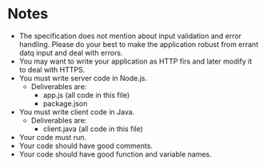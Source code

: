 # Notes
  - The specification does not mention about input validation and error handling. Please do your best to make the application robust from errant datq input and deal with errors.
  - You may want to write your application as HTTP firs and later modify it to deal with HTTPS.
  - You must write server code in Node.js.
    - Deliverables are:
      - app.js (all code in this file)
      - package.json
  - You must write client code in Java.
    - Deliverables are:
      - client.java (all code in this file)
  - Your code must run.
  - Your code should have good comments.
  - Your code should have good function and variable names.